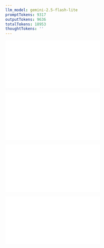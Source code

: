 ```yaml
---
llm_model: gemini-2.5-flash-lite
promptTokens: 9317
outputTokens: 9636
totalTokens: 18953
thoughtTokens: ''
---
```


![@](steps/_.6ae46e0b.md)

![@](steps/Revised%20Concept%201.9110a1f8.md)

![@](steps/response.31d013c9.md)

![@](steps/response.949d95a6.md)